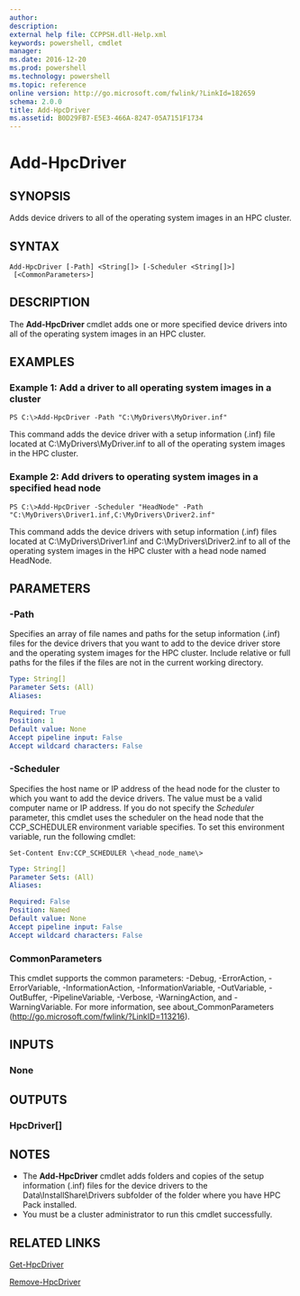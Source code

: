 ```yaml
---
author:
description:
external help file: CCPPSH.dll-Help.xml
keywords: powershell, cmdlet
manager:
ms.date: 2016-12-20
ms.prod: powershell
ms.technology: powershell
ms.topic: reference
online version: http://go.microsoft.com/fwlink/?LinkId=182659
schema: 2.0.0
title: Add-HpcDriver
ms.assetid: B0D29FB7-E5E3-466A-8247-05A7151F1734
---
```


# Add-HpcDriver

## SYNOPSIS
Adds device drivers to all of the operating system images in an HPC cluster.

## SYNTAX

```
Add-HpcDriver [-Path] <String[]> [-Scheduler <String[]>]
 [<CommonParameters>]
```

## DESCRIPTION
The **Add-HpcDriver** cmdlet adds one or more specified device drivers into all of the operating system images in an HPC cluster.

## EXAMPLES

### Example 1: Add a driver to all operating system images in a cluster
```
PS C:\>Add-HpcDriver -Path "C:\MyDrivers\MyDriver.inf"
```

This command adds the device driver with a setup information (.inf) file located at C:\MyDrivers\MyDriver.inf to all of the operating system images in the HPC cluster.

### Example 2: Add drivers to operating system images in a specified head node
```
PS C:\>Add-HpcDriver -Scheduler "HeadNode" -Path "C:\MyDrivers\Driver1.inf,C:\MyDrivers\Driver2.inf"
```

This command adds the device drivers with setup information (.inf) files located at C:\MyDrivers\Driver1.inf and C:\MyDrivers\Driver2.inf to all of the operating system images in the HPC cluster with a head node named HeadNode.

## PARAMETERS

### -Path
Specifies an array of file names and paths for the setup information (.inf) files for the device drivers that you want to add to the device driver store and the operating system images for the HPC cluster.
Include relative or full paths for the files if the files are not in the current working directory.

```yaml
Type: String[]
Parameter Sets: (All)
Aliases:

Required: True
Position: 1
Default value: None
Accept pipeline input: False
Accept wildcard characters: False
```

### -Scheduler
Specifies the host name or IP address of the head node for the cluster to which you want to add the device drivers.
The value must be a valid computer name or IP address.
If you do not specify the *Scheduler* parameter, this cmdlet uses the scheduler on the head node that the CCP_SCHEDULER environment variable specifies.
To set this environment variable, run the following cmdlet:

`Set-Content Env:CCP_SCHEDULER \<head_node_name\>`

```yaml
Type: String[]
Parameter Sets: (All)
Aliases:

Required: False
Position: Named
Default value: None
Accept pipeline input: False
Accept wildcard characters: False
```

### CommonParameters
This cmdlet supports the common parameters: -Debug, -ErrorAction, -ErrorVariable, -InformationAction, -InformationVariable, -OutVariable, -OutBuffer, -PipelineVariable, -Verbose, -WarningAction, and -WarningVariable. For more information, see about_CommonParameters (http://go.microsoft.com/fwlink/?LinkID=113216).

## INPUTS

### None

## OUTPUTS

### HpcDriver[]

## NOTES
* The **Add-HpcDriver** cmdlet adds folders and copies of the setup information (.inf) files for the device drivers to the Data\InstallShare\Drivers subfolder of the folder where you have HPC Pack installed.
* You must be a cluster administrator to run this cmdlet successfully.

## RELATED LINKS

[Get-HpcDriver](./Get-HpcDriver.md)

[Remove-HpcDriver](./Remove-HpcDriver.md)
